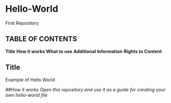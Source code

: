 # Hello-World
First Repository
## TABLE OF CONTENTS
**Title**
**How it works**
**What to use**
**Additional Information**
**Rights to Content**

## Title
Example of Hello World

##How it works
*Open this repository and use it as a guide for creating your own hello-world file*


